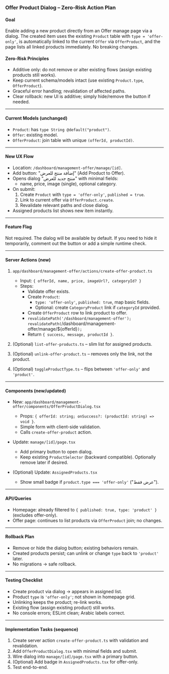 ### Offer Product Dialog – Zero-Risk Action Plan

#### Goal
Enable adding a new product directly from an Offer manage page via a dialog. The created item uses the existing `Product` table with `type = 'offer-only'`, is automatically linked to the current `Offer` via `OfferProduct`, and the page lists all linked products immediately. No breaking changes.

#### Zero-Risk Principles
- Additive only: do not remove or alter existing flows (assign existing products still works).
- Keep current schema/models intact (use existing `Product.type`, `OfferProduct`).
- Graceful error handling; revalidation of affected paths.
- Clear rollback: new UI is additive; simply hide/remove the button if needed.

---

#### Current Models (unchanged)
- `Product`: has `type String @default("product")`.
- `Offer`: existing model.
- `OfferProduct`: join table with unique `(offerId, productId)`.

---

#### New UX Flow
- Location: `/dashboard/management-offer/manage/[id]`.
- Add button: "إضافة منتج للعرض" (Add Product to Offer).
- Opens dialog "منتج جديد للعرض" with minimal fields:
  - name, price, image (single), optional category.
- On submit:
  1) Create `Product` with `type = 'offer-only'`, `published = true`.
  2) Link to current offer via `OfferProduct.create`.
  3) Revalidate relevant paths and close dialog.
- Assigned products list shows new item instantly.

---

#### Feature Flag
Not required. The dialog will be available by default. If you need to hide it temporarily, comment out the button or add a simple runtime check.

---

#### Server Actions (new)
1) `app/dashboard/management-offer/actions/create-offer-product.ts`
   - Input: `{ offerId, name, price, imageUrl?, categoryId? }`
   - Steps:
     - Validate offer exists.
     - Create `Product`:
       - `type: 'offer-only'`, `published: true`, map basic fields.
       - Optional: create `CategoryProduct` link if `categoryId` provided.
     - Create `OfferProduct` row to link product to offer.
     - `revalidatePath('/dashboard/management-offer');`
       `revalidatePath(`/dashboard/management-offer/manage/${offerId}`);`
     - Return `{ success, message, productId }`.

2) (Optional) `list-offer-products.ts` – slim list for assigned products.

3) (Optional) `unlink-offer-product.ts` – removes only the link, not the product.

4) (Optional) `toggleProductType.ts` – flips between `'offer-only'` and `'product'`.

---

#### Components (new/updated)
- New: `app/dashboard/management-offer/components/OfferProductDialog.tsx`
  - Props: `{ offerId: string; onSuccess?: (productId: string) => void }`.
  - Simple form with client-side validation.
  - Calls `create-offer-product` action.

- Update: `manage/[id]/page.tsx`
  - Add primary button to open dialog.
  - Keep existing `ProductSelector` (backward compatible). Optionally remove later if desired.

- (Optional) Update: `AssignedProducts.tsx`
  - Show small badge if `product.type === 'offer-only'` ("عرض فقط").

---

#### API/Queries
- Homepage: already filtered to `{ published: true, type: 'product' }` (excludes offer-only).
- Offer page: continues to list products via `OfferProduct` join; no changes.

---

#### Rollback Plan
- Remove or hide the dialog button; existing behaviors remain.
- Created products persist; can unlink or change `type` back to `'product'` later.
- No migrations → safe rollback.

---

#### Testing Checklist
- Create product via dialog → appears in assigned list.
- Product `type` is `'offer-only'`; not shown in homepage grid.
- Unlinking keeps the product; re-link works.
- Existing flow (assign existing product) still works.
- No console errors; ESLint clean; Arabic labels correct.

---

#### Implementation Tasks (sequence)
1) Create server action `create-offer-product.ts` with validation and revalidation.
2) Add `OfferProductDialog.tsx` with minimal fields and submit.
3) Wire dialog into `manage/[id]/page.tsx` with a primary button.
4) (Optional) Add badge in `AssignedProducts.tsx` for offer-only.
5) Test end-to-end.


